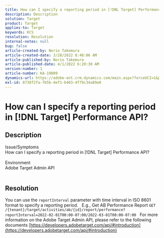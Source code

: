 ```yaml
---
title: How can I specify a reporting period in [!DNL Target] Performance API?
description: Description
solution: Target
product: Target
applies-to: Target
keywords: KCS
resolution: Resolution
internal-notes: null
bug: false
article-created-by: Norio Takemura
article-created-date: 3/28/2022 8:40:06 AM
article-published-by: Norio Takemura
article-published-date: 4/1/2022 6:20:30 AM
version-number: 1
article-number: KA-19009
dynamics-url: https://adobe-ent.crm.dynamics.com/main.aspx?forceUCI=1&pagetype=entityrecord&etn=knowledgearticle&id=b0368ea3-72ae-ec11-9840-0022480bdaa1
exl-id: 8738f2fa-7b5b-4ef1-b403-4f79c34a89e8
---
```

# How can I specify a reporting period in [!DNL Target] Performance API?

## Description

Issue/Symptoms
<br>How can I specify a reporting period in [!DNL Target] Performance API?
<br> 
<br>Environment
<br>Adobe Target Admin API
<br> 

## Resolution


You can use the `reportInterval` parameter with time interval in ISO 8601 format to specify a reporting period.
 
E.g., Get AB Performance Report
`GET /{tenant}/target/activities/ab/{id}/report/performance?reportInterval=2022-02-01T00:00-07:00/2022-03-01T00:00-07:00`
 
For more information on the Adobe Target Admin API, please refer to the following documents
[https://developers.adobetarget.com/api/#introduction](https://developers.adobetarget.com/api/#introduction)

